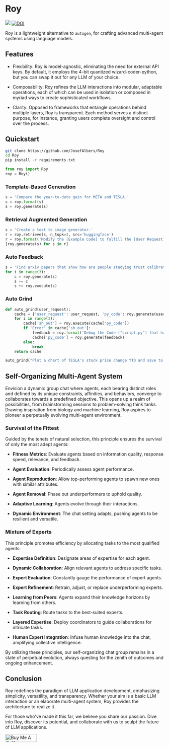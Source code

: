 # Roy

[<img src="https://colab.research.google.com/assets/colab-badge.svg" />](https://colab.research.google.com/github/JosefAlbers/Roy/blob/main/quickstart.ipynb)
[![DOI](https://zenodo.org/badge/699801819.svg)](https://zenodo.org/badge/latestdoi/699801819)

Roy is a lightweight alternative to `autogen`, for crafting advanced multi-agent systems using language models.

## Features

- Flexibility: Roy is model-agnostic, eliminating the need for external API keys. By default, it employs the 4-bit quantized wizard-coder-python, but you can swap it out for any LLM of your choice.

- Composability: Roy refines the LLM interactions into modular, adaptable operations, each of which can be used in isolation or composed in myriad ways to create sophisticated workflows.

- Clarity: Opposed to frameworks that entangle operations behind multiple layers, Roy is transparent. Each method serves a distinct purpose, for instance, granting users complete oversight and control over the process.

## Quickstart

```sh
git clone https://github.com/JosefAlbers/Roy
cd Roy
pip install -r requirements.txt
```

```python
from roy import Roy
roy = Roy()
```

### **Template-Based Generation**

```python
s = 'Compare the year-to-date gain for META and TESLA.'
s = roy.format(s)
s = roy.generate(s)
```

### **Retrieval Augmented Generation**

```python
s = 'Create a text to image generator.'
r = roy.retrieve(s, n_topk=3, src='huggingface')
r = roy.format('Modify the [Example Code] to fulfill the [User Request] using minimal changes...', r)
[roy.generate(s) for s in r]
```

### **Auto Feedback**

```python
s = 'Find arxiv papers that show how are people studying trust calibration in AI based systems'
for i in range(3):
    c = roy.generate(s)
    s += c
    s += roy.execute(c)
```

### **Auto Grind**

```python
def auto_grind(user_request):
    cache = {'user_request': user_request, 'py_code': roy.generate(user_request)}
    for i in range(3):
        cache['sh_out'] = roy.execute(cache['py_code'])
        if 'Error' in cache['sh_out']:
            feedback = roy.format('Debug the Code ("script.py") that had been written for this problem: "{user_request}"\n\n[Code]:\n```python\n{py_code}\n```\n\n[Error]:\n{sh_out}', cache)
            cache['py_code'] = roy.generate(feedback)
        else:
            break
    return cache

auto_grind("Plot a chart of TESLA's stock price change YTD and save to 'stock_price_ytd.png'.")
```

## Self-Organizing Multi-Agent System

Envision a dynamic group chat where agents, each bearing distinct roles and defined by its unique constraints, affinities, and behaviors, converge to collaborates towards a predefined objective. This opens up a realm of possibilities, from brainstorming sessions to problem-solving think tanks. Drawing inspiration from biology and machine learning, Roy aspires to pioneer a perpetually evolving multi-agent environment.

### Survival of the Fittest

Guided by the tenets of natural selection, this principle ensures the survival of only the most adept agents:

- **Fitness Metrics**: Evaluate agents based on information quality, response speed, relevance, and feedback.
  
- **Agent Evaluation**: Periodically assess agent performance.
  
- **Agent Reproduction**: Allow top-performing agents to spawn new ones with similar attributes.
  
- **Agent Removal**: Phase out underperformers to uphold quality.
  
- **Adaptive Learning**: Agents evolve through their interactions.
  
- **Dynamic Environment**: The chat setting adapts, pushing agents to be resilient and versatile.

### Mixture of Experts

This principle promotes efficiency by allocating tasks to the most qualified agents:

- **Expertise Definition**: Designate areas of expertise for each agent.
  
- **Dynamic Collaboration**: Align relevant agents to address specific tasks.
  
- **Expert Evaluation**: Constantly gauge the performance of expert agents.
  
- **Expert Refinement**: Retrain, adjust, or replace underperforming experts.
  
- **Learning from Peers**: Agents expand their knowledge horizons by learning from others.
  
- **Task Routing**: Route tasks to the best-suited experts.
  
- **Layered Expertise**: Deploy coordinators to guide collaborations for intricate tasks.
  
- **Human Expert Integration**: Infuse human knowledge into the chat, amplifying collective intelligence.

By utilizing these principles, our self-organizing chat group remains in a state of perpetual evolution, always questing for the zenith of outcomes and ongoing enhancement.

## Conclusion

Roy redefines the paradigm of LLM application development, emphasizing simplicity, versatility, and transparency. Whether your aim is a basic LLM interaction or an elaborate multi-agent system, Roy provides the architecture to realize it.

For those who've made it this far, we believe you share our passion. Dive into Roy, discover its potential, and collaborate with us to sculpt the future of LLM applications.


<a href="https://www.buymeacoffee.com/albersj66a" target="_blank"><img src="https://cdn.buymeacoffee.com/buttons/default-orange.png" alt="Buy Me A Coffee" height="25" width="100"></a>

